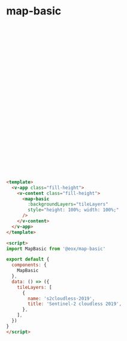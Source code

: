 # map-basic

<div style="height:400px">
  <ClientOnly>
    <map-basic />
  </ClientOnly>
</div>

``` md
<template>
  <v-app class="fill-height"> 
    <v-content class="fill-height">
      <map-basic
        :backgroundLayers="tileLayers"
        style="height: 100%; width: 100%;"
      />
    </v-content>
  </v-app>
</template>

<script>
import MapBasic from '@eox/map-basic'

export default {
  components: {
    MapBasic
  },
  data: () => ({
    tileLayers: [
      {
        name: 's2cloudless-2019',
        title: 'Sentinel-2 cloudless 2019',
      },
    ],
  })
}
</script>
```